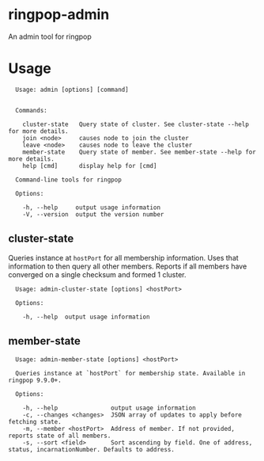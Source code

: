 # ringpop-admin
An admin tool for ringpop

# Usage

```
  Usage: admin [options] [command]


  Commands:

    cluster-state   Query state of cluster. See cluster-state --help for more details.
    join <node>     causes node to join the cluster
    leave <node>    causes node to leave the cluster
    member-state    Query state of member. See member-state --help for more details.
    help [cmd]      display help for [cmd]

  Command-line tools for ringpop

  Options:

    -h, --help     output usage information
    -V, --version  output the version number
```

## cluster-state
Queries instance at `hostPort` for all membership information. Uses that information to then query all other members. Reports if all members have converged on a single checksum and formed 1 cluster.

```
  Usage: admin-cluster-state [options] <hostPort>

  Options:

    -h, --help  output usage information
```

## member-state
```
  Usage: admin-member-state [options] <hostPort>

  Queries instance at `hostPort` for membership state. Available in ringpop 9.9.0+.

  Options:

    -h, --help               output usage information
    -c, --changes <changes>  JSON array of updates to apply before fetching state.
    -m, --member <hostPort>  Address of member. If not provided, reports state of all members.
    -s, --sort <field>       Sort ascending by field. One of address, status, incarnationNumber. Defaults to address.
```
